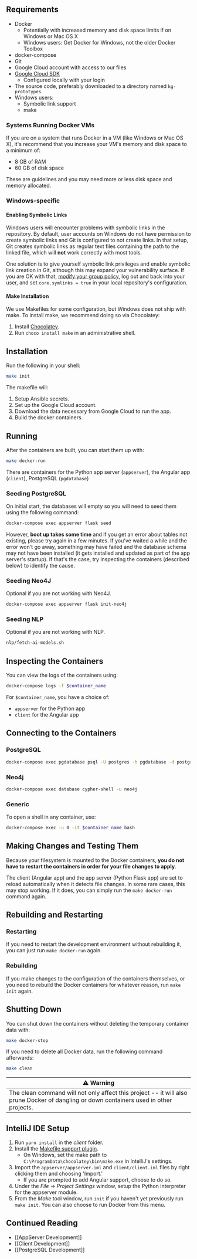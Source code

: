 ## Requirements

* Docker
  * Potentially with increased memory and disk space limits if on Windows or Mac OS X
  * Windows users: Get Docker for Windows, not the older Docker Toolbox
* docker-compose
* Git
* Google Cloud account with access to our files
* [Google Cloud SDK](https://cloud.google.com/sdk)
  * Configured locally with your login
* The source code, preferably downloaded to a directory named `kg-prototypes`
* Windows users:
  * Symbolic link support
  * make

### Systems Running Docker VMs

If you are on a system that runs Docker in a VM (like Windows or Mac OS X), it's recommend that you increase your VM's memory and disk space to a minimum of:

* 8 GB of RAM
* 60 GB of disk space

These are guidelines and you may need more or less disk space and memory allocated.

###  Windows-specific

#### Enabling Symbolic Links

Windows users will encounter problems with symbolic links in the repository. By default, user accounts on Windows do not have permission to create symbolic links and Git is configured to not create links. In that setup, Git creates symbolic links as regular text files containing the path to the linked file, which will **not** work correctly with most tools.

One solution is to give yourself symbolic link privileges and enable symbolic link creation in Git, although this may expand your vulnerability surface. If you are OK with that, [modify your group policy](https://docs.microsoft.com/en-us/windows/security/threat-protection/security-policy-settings/create-symbolic-links), log out and back into your user, and set `core.symlinks = true` in your local repository's configuration.

#### Make Installation

We use Makefiles for some configuration, but Windows does not ship with make. To install make, we recommend doing so via Chocolatey:

1. Install [Chocolatey](https://chocolatey.org/install).
2. Run `choco install make` in an administrative shell.

## Installation

Run the following in your shell:

```sh
make init
```

The makefile will:

1. Setup Ansible secrets.
2. Set up the Google Cloud account.
3. Download the data necessary from Google Cloud to run the app.
4. Build the docker containers.

## Running

After the containers are built, you can start them up with:

```sh
make docker-run
```

There are containers for the Python app server (`appserver`), the Angular app (`client`), PostgreSQL (`pgdatabase`)

### Seeding PostgreSQL

On initial start, the databases will empty so you will need to seed them using the following command:

```sh
docker-compose exec appserver flask seed
```

However, **boot up takes some time** and if you get an error about tables not existing, please try again in a few minutes. If you've waited a while and the error won't go away, something may have failed and the database schema may not have been installed (it gets installed and updated as part of the app server's startup). If that's the case, try inspecting the containers (described below) to identify the cause.

### Seeding Neo4J

Optional if you are not working with Neo4J.

```sh
docker-compose exec appserver flask init-neo4j
```

### Seeding NLP

Optional if you are not working with NLP.

```sh
nlp/fetch-ai-models.sh
```

## Inspecting the Containers

You can view the logs of the containers using:

```sh
docker-compose logs -f $container_name
```

For `$container_name`, you have a choice of:

* `appserver` for the Python app
* `client` for the Angular app

## Connecting to the Containers

### PostgreSQL

```sh
docker-compose exec pgdatabase psql -U postgres -h pgdatabase -d postgres
```

### Neo4j

```sh
docker-compose exec database cypher-shell -u neo4j
```

### Generic

To open a shell in any container, use:

```sh
docker-compose exec -u 0 -it $container_name bash
```

## Making Changes and Testing Them

Because your filesystem is mounted to the Docker containers, **you do not have to restart the containers in order for your file changes to apply**.

The client (Angular app) and the app server (Python Flask app) are set to reload automatically when it detects file changes. In some rare cases, this may stop working. If it does, you can simply run the `make docker-run` command again.

## Rebuilding and Restarting

### Restarting

If you need to restart the development environment without rebuilding it, you can just run `make docker-run` again.

### Rebuilding

If you make changes to the configuration of the containers themselves, or you need to rebuild the Docker containers for whatever reason, run `make init` again.

## Shutting Down

You can shut down the containers without deleting the temporary container data with:

```sh
make docker-stop
```

If you need to delete all Docker data, run the following command afterwards:

```sh
make clean
```

| ⚠ Warning                                                    |
| ------------------------------------------------------------ |
| The clean command will not only affect this project -- it will also prune Docker of dangling or down containers used in other projects. |

## IntelliJ IDE Setup

1. Run `yarn install` in the *client* folder.
2. Install the [Makefile support plugin](https://plugins.jetbrains.com/plugin/9333-makefile-support).
   * On Windows, set the make path to `C:\ProgramData\chocolatey\bin\make.exe` in IntelliJ's settings.
3. Import the `appserver/appserver.iml` and `client/client.iml` files by right clicking them and choosing 'Import.'
   - If you are prompted to add Angular support, choose to do so.
4. Under the *File* -> *Project Settings* window, setup the Python interpreter for the appserver module.
5. From the *Make* tool window, run `init` if you haven't yet previously run `make init`. You can also choose to run Docker from this menu.

## Continued Reading

* [[AppServer Development]]
* [[Client Development]]
* [[PostgreSQL Development]]